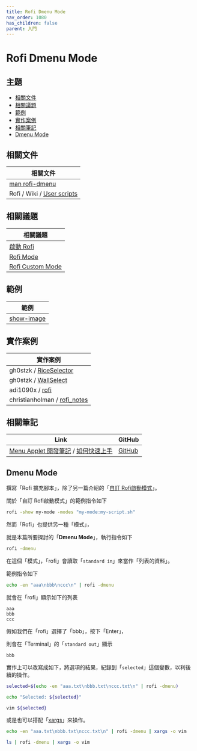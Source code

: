 ```yaml
---
title: Rofi Dmenu Mode
nav_order: 1080
has_children: false
parent: 入門
---
```



# Rofi Dmenu Mode




## 主題

* [相關文件](#相關文件)
* [相關議題](#相關議題)
* [範例](#範例)
* [實作案例](#實作案例)
* [相關筆記](#相關筆記)
* [Dmenu Mode](#dmenu-mode)




## 相關文件

| 相關文件 |
| ------- |
| [man rofi-dmenu](https://github.com/davatorium/rofi/blob/next/doc/rofi-dmenu.5.markdown) |
| Rofi / Wiki / [User scripts](https://github.com/davatorium/rofi/wiki/User-scripts) |




## 相關議題

| 相關議題 |
| ------- |
| [啟動 Rofi](https://samwhelp.github.io/note-about-rofi/read/start/launch-rofi.html) |
| [Rofi Mode](https://samwhelp.github.io/note-about-rofi/read/start/rofi-mode.html) |
| [Rofi Custom Mode](https://samwhelp.github.io/note-about-rofi/read/start/rofi-custom-mode.html) |




## 範例

| 範例 |
| ------- |
| [show-image](https://github.com/samwhelp/note-about-rofi/tree/demo/_demo/quick-start/script/show-image/demo-start) |




## 實作案例

| 實作案例 |
| ------- |
| gh0stzk / [RiceSelector](https://github.com/gh0stzk/dotfiles/blob/master/config/bspwm/src/RiceSelector#L50-L51) |
| gh0stzk / [WallSelect](https://github.com/gh0stzk/dotfiles/blob/master/config/bspwm/src/WallSelect#L52) |
| adi1090x / [rofi](https://github.com/adi1090x/rofi) |
| christianholman / [rofi_notes](https://github.com/christianholman/rofi_notes) |




## 相關筆記

| Link | GitHub |
| ---- | ------ |
| [Menu Applet 開發筆記](https://samwhelp.github.io/note-about-menu-applet/) / [如何快速上手](https://samwhelp.github.io/note-about-menu-applet/read/start.html#%E5%A6%82%E4%BD%95%E5%BF%AB%E9%80%9F%E4%B8%8A%E6%89%8B) | [GitHub](https://github.com/samwhelp/note-about-menu-applet) |




## Dmenu Mode

撰寫「Rofi 擴充腳本」，除了另一篇介紹的「[自訂 Rofi啟動模式](https://samwhelp.github.io/note-about-rofi/read/start/rofi-custom-mode.html#%E7%AF%84%E4%BE%8B%E4%B8%80)」。

關於「自訂 Rofi啟動模式」的範例指令如下

``` sh
rofi -show my-mode -modes "my-mode:my-script.sh"
```

然而「Rofi」也提供另一種「模式」，

就是本篇所要探討的「**Dmenu Mode**」，執行指令如下

``` sh
rofi -dmenu
```

在這個「模式」，「rofi」會讀取「`standard in`」來當作「列表的資料」。

範例指令如下

``` sh
echo -en "aaa\nbbb\nccc\n" | rofi -dmenu
```

就會在「rofi」顯示如下的列表

```
aaa
bbb
ccc
```

假如我們在「rofi」選擇了「bbb」，按下「Enter」，

則會在「Terminal」的「`standard out`」顯示

```
bbb
```

實作上可以改寫成如下，將選項的結果，紀錄到「`selected`」這個變數，以利後續的操作。

``` sh
selected=$(echo -en "aaa.txt\nbbb.txt\nccc.txt\n" | rofi -dmenu)

echo "Selected: ${selected}"

vim ${selected}
```

或是也可以搭配「[xargs](https://manpages.ubuntu.com/manpages/noble/en/man1/xargs.1.html)」來操作。

``` sh
echo -en "aaa.txt\nbbb.txt\nccc.txt\n" | rofi -dmenu | xargs -o vim
```



``` sh
ls | rofi -dmenu | xargs -o vim
```

